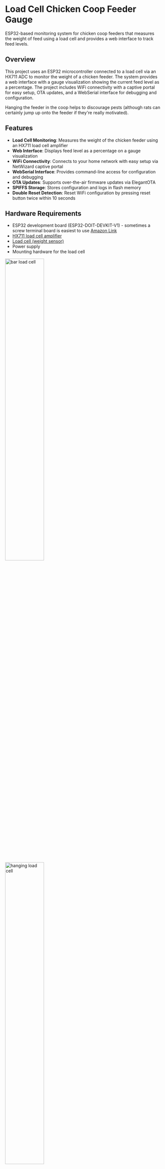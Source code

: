 # Load Cell Chicken Coop Feeder Gauge

ESP32-based monitoring system for chicken coop feeders that measures the weight of feed using a load cell and provides a web interface to track feed levels.

## Overview

This project uses an ESP32 microcontroller connected to a load cell via an HX711 ADC to monitor the weight of a chicken feeder. The system provides a web interface with a gauge visualization showing the current feed level as a percentage. The project includes WiFi connectivity with a captive portal for easy setup, OTA updates, and a WebSerial interface for debugging and configuration.

Hanging the feeder in the coop helps to discourage pests (although rats can certainly jump up onto the feeder if they're really motivated).

## Features

- **Load Cell Monitoring**: Measures the weight of the chicken feeder using an HX711 load cell amplifier
- **Web Interface**: Displays feed level as a percentage on a gauge visualization
- **WiFi Connectivity**: Connects to your home network with easy setup via NetWizard captive portal
- **WebSerial Interface**: Provides command-line access for configuration and debugging
- **OTA Updates**: Supports over-the-air firmware updates via ElegantOTA
- **SPIFFS Storage**: Stores configuration and logs in flash memory
- **Double Reset Detection**: Reset WiFi configuration by pressing reset button twice within 10 seconds

## Hardware Requirements

- ESP32 development board (ESP32-DOIT-DEVKIT-V1) - sometimes a screw terminal board is easiest to use [Amazon Link](https://www.amazon.com/Development-Bluetooth-Microcontroller-ESP-WROOM-32-Breakout/dp/B0C8DBN29X/ref=sr_1_6)
- [HX711 load cell amplifier](https://www.sparkfun.com/products/13879)
- [Load cell (weight sensor)](https://www.sparkfun.com/products/14151)
- Power supply
- Mounting hardware for the load cell

<img src="images/bar.webp" alt="bar load cell" width="50%">
<img src="images/hang.webp" alt="hanging load cell" width="50%">

## Wiring

- HX711 DOUT pin → ESP32 GPIO 27
- HX711 SCK pin → ESP32 GPIO 14
- Connect load cell to HX711. [Sparkfun](https://learn.sparkfun.com/tutorials/load-cell-amplifier-hx711-breakout-hookup-guide) has a good guide.

<img src="images/circuit.png" alt="circuit drawing">

## Installation

1. Clone this repository
2. Open the project in [PlatformIO](https://platformio.org/)
3. Build and upload the filesystem image:
   - PlatformIO → Build Filesystem Image
   - PlatformIO → Upload Filesystem Image
4. Build and upload the firmware to your ESP32
- Note that the executable is fairly large; almost 4MB, so you may want to comment out definitions in platformio.ini if you don't need e.g. WebSerial. ElegantOTA is commented out but available if you modify and want to update the code without many trips to the coop :-)

## First-Time Setup

1. After the first upload, the ESP32 will start in AP mode with a NetWizard captive portal
2. Connect to the "COOPFEEDER" WiFi network from your phone or computer
3. Follow the on-screen instructions to connect the device to your home WiFi network
4. The device will restart and connect to your WiFi network
5. Place an empty feeder on the load cell
6. Calibrate the load cell with the empty feeder
   - Browse to `http://coopfeeder.local/config?empty` or
   - Use WebSerial at `http://coopfeeder.local/webserial` and enter the command `empty`
7. Fill the feeder to maximum capacity
   - Browse to `http://coopfeeder.local/config?full` or
   - Use WebSerial and enter the command `full`
  Your specific values will be saved in flash on the ESP32

  I had a bar load cell from another project. I fixed one end to a piece of flat fiberglass bar (and old sail batten), and clamped it in the coop. The feeder hangs from a split ring on the other end of the bar. The hanging-style load cell is probably easier to install.

  <img src="images/feeder.jpg" alt="load cell" width="50%">

## Web Interface

Access the web interface by navigating to `http://coopfeeder.local/` in your browser. The interface displays a gauge showing the current feed level as a percentage (0-100%)

## Configuration

You can configure the device using the WebSerial interface at `http://coopfeeder.local/webserial` or by using URL parameters:

### WebSerial Commands

- `empty` - Calibrate the load cell with an empty feeder
- `full` - Calibrate the load cell with a full feeder
- `hostname [name]` - Change the device hostname
- `timer [seconds]` - Change the web page update interval in seconds
- `ls` - List files in SPIFFS
- `status` - Show device status
- `wifi` - Show WiFi information
- `restart` - Restart the device
- `format` - Format the SPIFFS filesystem
- `conslog` - Restart the console log
- `log [on/off]` - Enable/disable serial logging
- `note [text]` - Add a note to the log
- `?` - Show available commands

### URL Configuration

- `http://coopfeeder.local/config?hostname=newname` - Change hostname
- `http://coopfeeder.local/config?webtimer=1000` - Change update interval (in milliseconds)
- `http://coopfeeder.local/config?empty` - Calibrate with empty feeder
- `http://coopfeeder.local/config?full` - Calibrate with full feeder

## API Endpoints

- `/readings` - Get current sensor readings as JSON
- `/weight` - Get current weight value as plain text
- `/host` - Get hostname and MAC address
- `/console.log` - Access the console log file

## Resetting WiFi Configuration

To reset the WiFi configuration and return to the captive portal setup:
1. Press the reset button on the ESP32
2. Within 10 seconds, press the reset button again
3. The device will clear WiFi settings and restart in AP mode

## Dependencies

- [AsyncTCP (3.3.5)](https://github.com/ESP32Async/AsyncTCP)
- [ESPAsyncWebServer (3.7.1)](https://github.com/ESP32Async/ESPAsyncWebServer)
- [ElegantOTA](https://github.com/ayushsharma82/ElegantOTA)
- [NetWizard](https://github.com/ayushsharma82/NetWizard)
- [WebSerialPro](https://github.com/ayushsharma82/WebSerial)
- [ArduinoJson (7.2.0)](https://github.com/bblanchon/ArduinoJson)
- [HX711_ADC](https://github.com/olkal/HX711_ADC)
- [gauges](https://github.com/bernii/gauge.js)

## Logs

A console log is stored on the SPIFFS filesystem and can be accessed via `http://coopfeeder.local/console.log`. This is mainly for debugging purposes.

## Resources

- [ESP32 Documentation](https://docs.espressif.com/projects/esp-idf/en/latest/esp32/)
- [HX711 Datasheet](https://cdn.sparkfun.com/datasheets/Sensors/ForceFlex/hx711_english.pdf)
- [PlatformIO Documentation](https://docs.platformio.org/)
- [SPIFFS Documentation](https://arduino-esp8266.readthedocs.io/en/latest/filesystem.html)

## Credits

This project depends heavily on the excellent utility libraries from [Ayush Sharma](https://github.com/ayushsharma82), as well as the lightweight Javascript gauge library from [Bernii](https://bernii.github.io/gauge.js/).